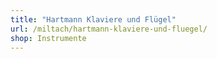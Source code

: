```yaml
---
title: "Hartmann Klaviere und Flügel"
url: /miltach/hartmann-klaviere-und-fluegel/
shop: Instrumente
---
```


